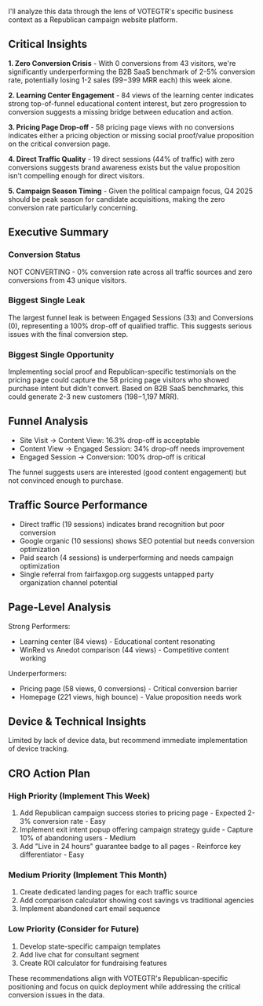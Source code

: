 I'll analyze this data through the lens of VOTEGTR's specific business context as a Republican campaign website platform.

## Critical Insights

**1. Zero Conversion Crisis** - With 0 conversions from 43 visitors, we're significantly underperforming the B2B SaaS benchmark of 2-5% conversion rate, potentially losing 1-2 sales ($99-$399 MRR each) this week alone.

**2. Learning Center Engagement** - 84 views of the learning center indicates strong top-of-funnel educational content interest, but zero progression to conversion suggests a missing bridge between education and action.

**3. Pricing Page Drop-off** - 58 pricing page views with no conversions indicates either a pricing objection or missing social proof/value proposition on the critical conversion page.

**4. Direct Traffic Quality** - 19 direct sessions (44% of traffic) with zero conversions suggests brand awareness exists but the value proposition isn't compelling enough for direct visitors.

**5. Campaign Season Timing** - Given the political campaign focus, Q4 2025 should be peak season for candidate acquisitions, making the zero conversion rate particularly concerning.

## Executive Summary

### Conversion Status
NOT CONVERTING - 0% conversion rate across all traffic sources and zero conversions from 43 unique visitors.

### Biggest Single Leak
The largest funnel leak is between Engaged Sessions (33) and Conversions (0), representing a 100% drop-off of qualified traffic. This suggests serious issues with the final conversion step.

### Biggest Single Opportunity
Implementing social proof and Republican-specific testimonials on the pricing page could capture the 58 pricing page visitors who showed purchase intent but didn't convert. Based on B2B SaaS benchmarks, this could generate 2-3 new customers ($198-$1,197 MRR).

## Funnel Analysis

- Site Visit → Content View: 16.3% drop-off is acceptable
- Content View → Engaged Session: 34% drop-off needs improvement
- Engaged Session → Conversion: 100% drop-off is critical

The funnel suggests users are interested (good content engagement) but not convinced enough to purchase.

## Traffic Source Performance

- Direct traffic (19 sessions) indicates brand recognition but poor conversion
- Google organic (10 sessions) shows SEO potential but needs conversion optimization
- Paid search (4 sessions) is underperforming and needs campaign optimization
- Single referral from fairfaxgop.org suggests untapped party organization channel potential

## Page-Level Analysis

Strong Performers:
- Learning center (84 views) - Educational content resonating
- WinRed vs Anedot comparison (44 views) - Competitive content working

Underperformers:
- Pricing page (58 views, 0 conversions) - Critical conversion barrier
- Homepage (221 views, high bounce) - Value proposition needs work

## Device & Technical Insights
Limited by lack of device data, but recommend immediate implementation of device tracking.

## CRO Action Plan

### High Priority (Implement This Week)
1. Add Republican campaign success stories to pricing page - Expected 2-3% conversion rate - Easy
2. Implement exit intent popup offering campaign strategy guide - Capture 10% of abandoning users - Medium
3. Add "Live in 24 hours" guarantee badge to all pages - Reinforce key differentiator - Easy

### Medium Priority (Implement This Month)
1. Create dedicated landing pages for each traffic source
2. Add comparison calculator showing cost savings vs traditional agencies
3. Implement abandoned cart email sequence

### Low Priority (Consider for Future)
1. Develop state-specific campaign templates
2. Add live chat for consultant segment
3. Create ROI calculator for fundraising features

These recommendations align with VOTEGTR's Republican-specific positioning and focus on quick deployment while addressing the critical conversion issues in the data.